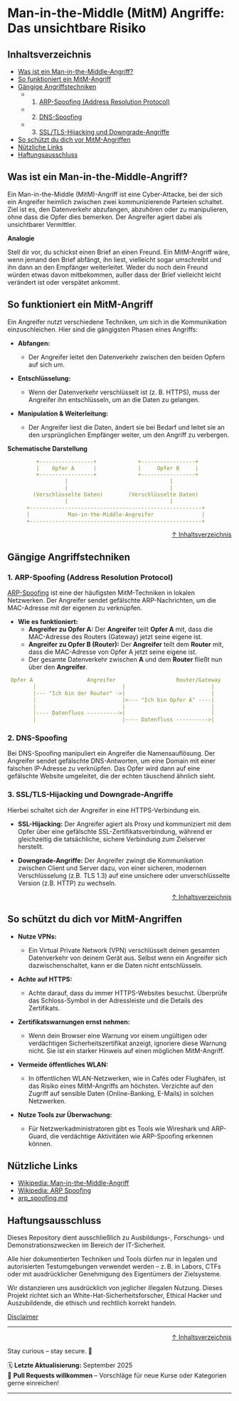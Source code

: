 # Man-in-the-Middle (MitM) Angriffe: Das unsichtbare Risiko

## Inhaltsverzeichnis
- [Was ist ein Man-in-the-Middle-Angriff?](#was-ist-ein-man-in-the-middle-angriff)
- [So funktioniert ein MitM-Angriff](#so-funktioniert-ein-mitm-angriff)
- [Gängige Angriffstechniken](#gängige-angriffstechniken)
    - 1. [ARP-Spoofing (Address Resolution Protocol)](#1-arp-spoofing-address-resolution-protocol)
    - 2. [DNS-Spoofing](#2-dns-spoofing)
    - 3. [SSL/TLS-Hijacking und Downgrade-Angriffe](#3-ssltls-hijacking-und-downgrade-angriffe)
- [So schützt du dich vor MitM-Angriffen](#so-schützt-du-dich-vor-mitm-angriffen)
- [Nützliche Links](#nützliche-links)
- [Haftungsausschluss](#haftungsausschluss)

## Was ist ein Man-in-the-Middle-Angriff?
Ein Man-in-the-Middle (MitM)-Angriff ist eine Cyber-Attacke, bei der sich ein Angreifer heimlich zwischen zwei kommunizierende Parteien schaltet. Ziel ist es, den Datenverkehr abzufangen, abzuhören oder zu manipulieren, ohne dass die Opfer dies bemerken. Der Angreifer agiert dabei als unsichtbarer Vermittler.

**Analogie**

Stell dir vor, du schickst einen Brief an einen Freund. Ein MitM-Angriff wäre, wenn jemand den Brief abfängt, ihn liest, vielleicht sogar umschreibt und ihn dann an den Empfänger weiterleitet. Weder du noch dein Freund würden etwas davon mitbekommen, außer dass der Brief vielleicht leicht verändert ist oder verspätet ankommt.

## So funktioniert ein MitM-Angriff
Ein Angreifer nutzt verschiedene Techniken, um sich in die Kommunikation einzuschleichen. Hier sind die gängigsten Phasen eines Angriffs:

- **Abfangen:** 
    - Der Angreifer leitet den Datenverkehr zwischen den beiden Opfern auf sich um.
- **Entschlüsselung:** 
    - Wenn der Datenverkehr verschlüsselt ist (z. B. HTTPS), muss der Angreifer ihn entschlüsseln, um an die Daten zu gelangen.

- **Manipulation & Weiterleitung:** 
    - Der Angreifer liest die Daten, ändert sie bei Bedarf und leitet sie an den ursprünglichen Empfänger weiter, um den Angriff zu verbergen.

**Schematische Darstellung**

```yaml
         +-----------------+             +-----------------+
         |    Opfer A      |             |     Opfer B     |
         +-----------------+             +-----------------+
                  |                                |
                  |                                |
        (Verschlüsselte Daten)        (Verschlüsselte Daten)
                  |                                |
      +------------------------------------------------------+
      |            Man-in-the-Middle-Angreifer               |
      +------------------------------------------------------+
```

<div align=right>

[↑ Inhaltsverzeichnis](#inhaltsverzeichnis)

</div>

## Gängige Angriffstechniken
### 1. ARP-Spoofing (Address Resolution Protocol)
[ARP-Spoofing](/02-network-security/arp_spoofing.md) ist eine der häufigsten MitM-Techniken in lokalen Netzwerken. Der Angreifer sendet gefälschte ARP-Nachrichten, um die MAC-Adresse mit der eigenen zu verknüpfen.

- **Wie es funktioniert:**
    - **Angreifer zu Opfer A:** Der **Angreifer** teilt **Opfer A** mit, dass die MAC-Adresse des Routers (Gateway) jetzt seine eigene ist.
    - **Angreifer zu Opfer B (Router):** Der **Angreifer** teilt dem **Router** mit, dass die MAC-Adresse von Opfer A jetzt seine eigene ist.
    - Der gesamte Datenverkehr zwischen **A** und dem **Router** fließt nun über den **Angreifer**.

```yaml
 Opfer A                 Angreifer                   Router/Gateway
        |                           |                           |
        |--- "Ich bin der Router" ->|                           |
        |                           |<--- "Ich bin Opfer A" ----|
        |                           |                           |
        |---- Datenfluss ---------->|                           |
        |                           |---- Datenfluss ---------->|
```

### 2. DNS-Spoofing
Bei DNS-Spoofing manipuliert ein Angreifer die Namensauflösung. Der Angreifer sendet gefälschte DNS-Antworten, um eine Domain mit einer falschen IP-Adresse zu verknüpfen. Das Opfer wird dann auf eine gefälschte Website umgeleitet, die der echten täuschend ähnlich sieht.

### 3. SSL/TLS-Hijacking und Downgrade-Angriffe
Hierbei schaltet sich der Angreifer in eine HTTPS-Verbindung ein.

- **SSL-Hijacking:** Der Angreifer agiert als Proxy und kommuniziert mit dem Opfer über eine gefälschte SSL-Zertifikatsverbindung, während er gleichzeitig die tatsächliche, sichere Verbindung zum Zielserver herstellt.

- **Downgrade-Angriffe:** Der Angreifer zwingt die Kommunikation zwischen Client und Server dazu, von einer sicheren, modernen Verschlüsselung (z.B. TLS 1.3) auf eine unsichere oder unverschlüsselte Version (z.B. HTTP) zu wechseln.

<div align=right>

[↑ Inhaltsverzeichnis](#inhaltsverzeichnis)

</div>

## So schützt du dich vor MitM-Angriffen
- **Nutze VPNs:** 
    - Ein Virtual Private Network (VPN) verschlüsselt deinen gesamten Datenverkehr von deinem Gerät aus. Selbst wenn ein Angreifer sich dazwischenschaltet, kann er die Daten nicht entschlüsseln.

- **Achte auf HTTPS:** 
    - Achte darauf, dass du immer HTTPS-Websites besuchst. Überprüfe das Schloss-Symbol in der Adressleiste und die Details des Zertifikats.

- **Zertifikatswarnungen ernst nehmen:** 
    - Wenn dein Browser eine Warnung vor einem ungültigen oder verdächtigen Sicherheitszertifikat anzeigt, ignoriere diese Warnung nicht. Sie ist ein starker Hinweis auf einen möglichen MitM-Angriff.

- **Vermeide öffentliches WLAN:** 
    - In öffentlichen WLAN-Netzwerken, wie in Cafés oder Flughäfen, ist das Risiko eines MitM-Angriffs am höchsten. Verzichte auf den Zugriff auf sensible Daten (Online-Banking, E-Mails) in solchen Netzwerken.

- **Nutze Tools zur Überwachung:** 
    - Für Netzwerkadministratoren gibt es Tools wie Wireshark und ARP-Guard, die verdächtige Aktivitäten wie ARP-Spoofing erkennen können.

## Nützliche Links
- [Wikipedia: Man-in-the-Middle-Angriff](https://de.wikipedia.org/wiki/Man-in-the-Middle-Angriff)
- [Wikipedia: ARP Spoofing](https://de.wikipedia.org/wiki/ARP-Spoofing)
- [arp_spoofing.md](/02-network-security/arp_spoofing.md) 

## Haftungsausschluss

Dieses Repository dient ausschließlich zu Ausbildungs-, Forschungs- und Demonstrationszwecken im Bereich der IT-Sicherheit.

Alle hier dokumentierten Techniken und Tools dürfen nur in legalen und autorisierten Testumgebungen verwendet werden – z. B. in Labors, CTFs oder mit ausdrücklicher Genehmigung des Eigentümers der Zielsysteme.

Wir distanzieren uns ausdrücklich von jeglicher illegalen Nutzung.
Dieses Projekt richtet sich an White-Hat-Sicherheitsforscher, Ethical Hacker und Auszubildende, die ethisch und rechtlich korrekt handeln.

[Disclaimer](/00-disclaimer/disclaimer.md)

--- 

<div align=right>

[↑ Inhaltsverzeichnis](#inhaltsverzeichnis)

</div>

Stay curious – stay secure. 🔐

🗓️ **Letzte Aktualisierung:** September 2025  
🤝 **Pull Requests willkommen** – Vorschläge für neue Kurse oder Kategorien gerne einreichen!

---